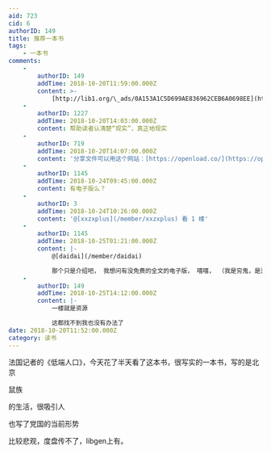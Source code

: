 ```yaml
---
aid: 723
cid: 6
authorID: 149
title: 推荐一本书
tags:
    - 一本书
comments:
    -
        authorID: 149
        addTime: 2018-10-20T11:59:00.000Z
        content: >-
            [http://lib1.org/\_ads/0A153A1C5D699AE836962CEB6A0698EE](http://lib1.org/_ads/0A153A1C5D699AE836962CEB6A0698EE)
    -
        authorID: 1227
        addTime: 2018-10-20T14:03:00.000Z
        content: 帮助读者认清楚“现实”，真正地现实
    -
        authorID: 719
        addTime: 2018-10-20T14:07:00.000Z
        content: '分享文件可以用这个网站：[https://openload.co/](https://openload.co/)'
    -
        authorID: 1145
        addTime: 2018-10-24T09:45:00.000Z
        content: 有电子版么？
    -
        authorID: 3
        addTime: 2018-10-24T10:26:00.000Z
        content: '@[xxzxplus](/member/xxzxplus) 看 1 楼'
    -
        authorID: 1145
        addTime: 2018-10-25T01:21:00.000Z
        content: |-
            @[daidai](/member/daidai)

            那个只是介绍吧， 我想问有没免费的全文的电子版， 嘻嘻， （我是穷鬼，是没什么知识产权感念的了， 现代孔乙己呀。。）
    -
        authorID: 149
        addTime: 2018-10-25T14:12:00.000Z
        content: |-
            一楼就是资源

            这都找不到我也没有办法了
date: 2018-10-20T11:52:00.000Z
category: 读书
---
```


法国记者的《低端人口》，今天花了半天看了这本书，很写实的一本书，写的是北京

鼠族

的生活，很吸引人

也写了党国的当前形势

比较悲观，度盘传不了，libgen上有。
